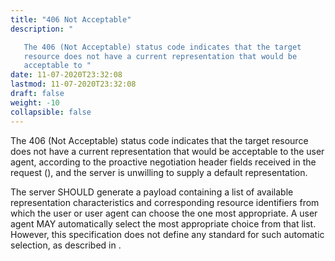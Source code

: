 ```yaml
---
title: "406 Not Acceptable"
description: "

   The 406 (Not Acceptable) status code indicates that the target
   resource does not have a current representation that would be
   acceptable to "
date: 11-07-2020T23:32:08
lastmod: 11-07-2020T23:32:08
draft: false
weight: -10
collapsible: false
---
```



   The 406 (Not Acceptable) status code indicates that the target
   resource does not have a current representation that would be
   acceptable to the user agent, according to the proactive negotiation
   header fields received in the request (), and the server
   is unwilling to supply a default representation.

   The server SHOULD generate a payload containing a list of available
   representation characteristics and corresponding resource identifiers
   from which the user or user agent can choose the one most
   appropriate.  A user agent MAY automatically select the most
   appropriate choice from that list.  However, this specification does
   not define any standard for such automatic selection, as described in
   .


                                                
